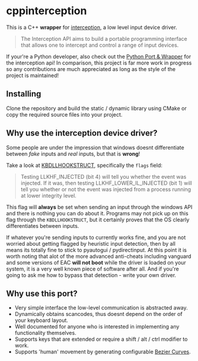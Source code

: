 # cppinterception
This is a C++ **wrapper** for [interception][c_ception], a low level input device driver.

> The Interception API aims to build a portable programming interface that allows one to intercept and control a range of input devices.

If your're a Python developer, also check out the [Python Port & Wrapper][pyinterception] for the interception api!
In comparison, this project is far more work in progress so any contributions are much appreciated as long as the style of the project is maintained!

## Installing
Clone the repository and build the static / dynamic library using CMake or copy the required source files into your project.

## Why use the interception device driver?
Some people are under the impression that windows doesnt differentiate between *fake* inputs and *real* inputs, but that is **wrong**!

Take a look at [KBDLLHOOKSTRUCT][kbdllhook], specifically the `flags` field:
> Testing LLKHF_INJECTED (bit 4) will tell you whether the event was injected. If it was, then testing LLKHF_LOWER_IL_INJECTED (bit 1) will tell you whether or not the event was injected from a process running at lower integrity level.

This flag will **always** be set when sending an input through the windows API and there is nothing you can do about it. Programs may not pick up on this flag through the `KBDLLHOOKSTRUCT`, but it certainly proves that the OS clearly differentiates between inputs. 

If whatever you're sending inputs to currently works fine, and you are not worried about getting flagged by heuristic input detection, then by all means its totally fine to stick to pyautogui / pydirectinput.
At this point it is worth noting that alot of the more advanced anti-cheats including vanguard and some versions of EAC **will not boot** while the driver is loaded on your system, it is a very well known piece of software after all.
And if you're going to ask me how to bypass that detection - write your own driver.

## Why use this port?
- Very simple interface the low-level communication is abstracted away.
- Dynamically obtains scancodes, thus doesnt depend on the order of your keyboard layout.
- Well documented for anyone who is interested in implementing any functionality themselves.
- Supports keys that are extended or require a shift / alt / ctrl modifier to work.
- Supports 'human' movement by generating configurable [Bezier Curves][curve].

[c_ception]: https://github.com/oblitum/Interception
[pyclick]: https://github.com/patrikoss/pyclick
[curve]: https://en.wikipedia.org/wiki/B%C3%A9zier_curve
[kbdllhook]: https://learn.microsoft.com/en-us/windows/win32/api/winuser/ns-winuser-kbdllhookstruct?redirectedfrom=MSDN
[pyinterception]: https://github.com/kennyhml/pyinterception
